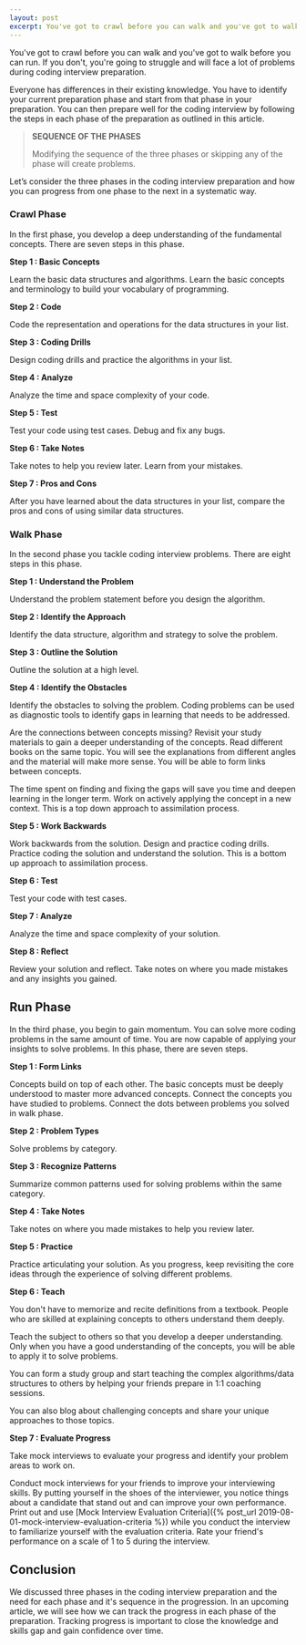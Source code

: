 ```yaml
---
layout: post
excerpt: You've got to crawl before you can walk and you've got to walk before you can run. If you don't, you're going to struggle and will face a lot of problems during coding interview preparation.
---
```


You've got to crawl before you can walk and you've got to walk before you can run. If you don't, you're going to struggle and will face a lot of problems during coding interview preparation. 

Everyone has differences in their existing knowledge. You have to identify your current preparation phase and start from that phase in your preparation. You can then prepare well for the coding interview by following the steps in each phase of the preparation as outlined in this article.

<blockquote class="note">
  <strong>SEQUENCE OF THE PHASES</strong> 
  <p>
    Modifying the sequence of the three phases or skipping any of the phase will create problems.
  </p>
</blockquote>

Let’s consider the three phases in the coding interview preparation and how you can progress from one phase to the next in a systematic way.

### Crawl Phase

In the first phase, you develop a deep understanding of the fundamental concepts. There are seven steps in this phase.

**Step 1 : Basic Concepts**

Learn the basic data structures and algorithms. Learn the basic concepts and terminology to build your vocabulary of programming.

**Step 2 : Code**

Code the representation and operations for the data structures in your list.

**Step 3 : Coding Drills**

Design coding drills and practice the algorithms in your list. 

**Step 4 : Analyze**

Analyze the time and space complexity of your code.

**Step 5 : Test**

Test your code using test cases. Debug and fix any bugs.

**Step 6 : Take Notes**

Take notes to help you review later. Learn from your mistakes.

**Step 7 : Pros and Cons**

After you have learned about the data structures in your list, compare the pros and cons of using similar data structures.

### Walk Phase

In the second phase you tackle coding interview problems. There are eight steps in this phase.

**Step 1 : Understand the Problem**

Understand the problem statement before you design the algorithm. 

**Step 2 : Identify the Approach**

Identify the data structure, algorithm and strategy to solve the problem. 

**Step 3 : Outline the Solution**

Outline the solution at a high level.

**Step 4 : Identify the Obstacles**

Identify the obstacles to solving the problem. Coding problems can be used as diag­nostic tools to identify gaps in learning that needs to be addressed. 

Are the connections between concepts missing? Revisit your study materials to gain a deeper understanding of the concepts. Read different books on the same topic. You will see the explanations from different angles and the material will make more sense. You will be able to form links between concepts.

The time spent on finding and fixing the gaps will save you time and deepen learning in the longer term. Work on actively applying the concept in a new context. This is a top down approach to assimilation process.

**Step 5 : Work Backwards**

Work backwards from the solution. Design and practice coding drills. Practice coding the solution and understand the solution. This is a bottom up approach to assimilation process.

**Step 6 : Test**

Test your code with test cases. 

**Step 7 : Analyze**

Analyze the time and space complexity of your solution.

**Step 8 : Reflect**

Review your solution and reflect. Take notes on where you made mistakes and any insights you gained.

## Run Phase

In the third phase, you begin to gain momentum. You can solve more coding problems in the same amount of time. You are now capable of applying your insights to solve problems. In this phase, there are seven steps.

**Step 1 : Form Links**

Concepts build on top of each other. The basic concepts must be deeply understood to master more advanced concepts. Connect the concepts you have studied to problems. Connect the dots between problems you solved in walk phase.

**Step 2 : Problem Types**

Solve problems by category.

**Step 3 : Recognize Patterns**

Summarize common patterns used for solving problems within the same category.

**Step 4 : Take Notes**

Take notes on where you made mistakes to help you review later. 

**Step 5 : Practice**

Practice articulating your solution. As you progress, keep revisiting the core ideas through the experience of solving different problems.

**Step 6 : Teach**

You don't have to memorize and recite definitions from a textbook. People who are skilled at explaining concepts to others understand them deeply. 

Teach the subject to others so that you develop a deeper understanding. Only when you have a good understanding of the concepts, you will be able to apply it to solve problems.

You can form a study group and start teaching the complex algorithms/data structures to others by helping your friends prepare in 1:1 coaching sessions. 

You can also blog about challenging concepts and share your unique approaches to those topics.

**Step 7 : Evaluate Progress**

Take mock interviews to evaluate your progress and identify your problem areas to work on.

Conduct mock interviews for your friends to improve your interviewing skills. By putting yourself in the shoes of the interviewer, you notice things about a candidate that stand out and can improve your own performance. Print out and use [Mock Interview Evaluation Criteria]({% post_url 2019-08-01-mock-interview-evaluation-criteria %}) while you conduct the interview to familiarize yourself with the evaluation criteria. Rate your friend's performance on a scale of 1 to 5 during the interview.

## Conclusion

We discussed three phases in the coding interview preparation and the need for each phase and it's sequence in the progression. In an upcoming article, we will see how we can track the progress in each phase of the preparation. Tracking progress is important to close the knowledge and skills gap and gain confidence over time.
